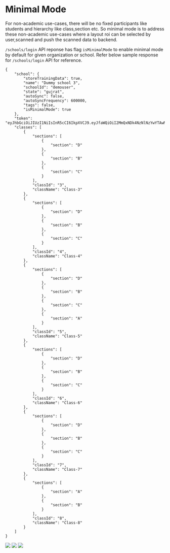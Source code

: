 # Minimal Mode

For non-academic use-cases, there will be no fixed participants like students and hierarchy like class,section etc. So minimal mode is to address these non-academic use-cases where a layout roi can be selected by user,scanned and push the scanned data to backend.

`/schools/login` API reponse has flag `isMinimalMode` to enable minimal mode by default for given organization or school. Refer below sample response for `/schools/login` API for reference.

```
{
    "school": {
        "storeTrainingData": true,
        "name": "Dummy school 3",
        "schoolId": "demouser",
        "state": "gujrat",
        "autoSync": false,
        "autoSyncFrequency": 600000,
        "tags": false,
        "isMinimalMode": true
    },
    "token": "eyJhbGciOiJIUzI1NiIsInR5cCI6IkpXVCJ9.eyJfaWQiOiI2MmQxNDk4NzNlNzYwYTAwM2VkZTNiMGEiLCJpYXQiOjE2NTgxMjE2NjV9.aycmUH6GjaTBP1HinzL0qrCzU2acLKKGHOmxp5XDPGg",
    "classes": [
        {
            "sections": [
                {
                    "section": "D"
                },
                {
                    "section": "B"
                },
                {
                    "section": "C"
                }
            ],
            "classId": "3",
            "className": "Class-3"
        },
        {
            "sections": [
                {
                    "section": "D"
                },
                {
                    "section": "B"
                },
                {
                    "section": "C"
                }
            ],
            "classId": "4",
            "className": "Class-4"
        },
        {
            "sections": [
                {
                    "section": "D"
                },
                {
                    "section": "B"
                },
                {
                    "section": "C"
                },
                {
                    "section": "A"
                }
            ],
            "classId": "5",
            "className": "Class-5"
        },
        {
            "sections": [
                {
                    "section": "D"
                },
                {
                    "section": "B"
                },
                {
                    "section": "C"
                }
            ],
            "classId": "6",
            "className": "Class-6"
        },
        {
            "sections": [
                {
                    "section": "D"
                },
                {
                    "section": "B"
                },
                {
                    "section": "C"
                }
            ],
            "classId": "7",
            "className": "Class-7"
        },
        {
            "sections": [
                {
                    "section": "A"
                },
                {
                    "section": "B"
                }
            ],
            "classId": "8",
            "className": "Class-8"
        }
    ]
}
```

![](<../../.gitbook/assets/image (4).png>) ![](../../.gitbook/assets/image.png) ![](<../../.gitbook/assets/image (1).png>)&#x20;

